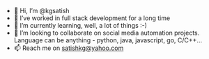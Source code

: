 - 👋 Hi, I’m @kgsatish
- 👀 I’ve worked in full stack development for a long time
- 🌱 I’m currently learning, well, a lot of things :-)
- 💞️ I’m looking to collaborate on social media automation projects. Language can be anything - python, java, javascript, go, C/C++...
- 📫 Reach me on satishkg@yahoo.com

<!---
kgsatish/kgsatish is a ✨ special ✨ repository because its `README.md` (this file) appears on your GitHub profile.
You can click the Preview link to take a look at your changes.
--->
